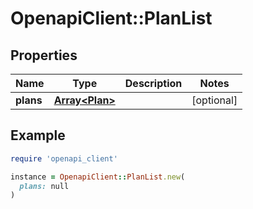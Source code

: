 # OpenapiClient::PlanList

## Properties

| Name | Type | Description | Notes |
| ---- | ---- | ----------- | ----- |
| **plans** | [**Array&lt;Plan&gt;**](Plan.md) |  | [optional] |

## Example

```ruby
require 'openapi_client'

instance = OpenapiClient::PlanList.new(
  plans: null
)
```

